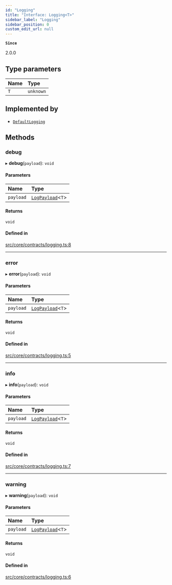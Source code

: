 ```yaml
---
id: "Logging"
title: "Interface: Logging<T>"
sidebar_label: "Logging"
sidebar_position: 0
custom_edit_url: null
---
```


**`Since`**

2.0.0

## Type parameters

| Name | Type |
| :------ | :------ |
| `T` | `unknown` |

## Implemented by

- [`DefaultLogging`](../classes/DefaultLogging.md)

## Methods

### debug

▸ **debug**(`payload`): `void`

#### Parameters

| Name | Type |
| :------ | :------ |
| `payload` | [`LogPayload`](../modules.md#logpayload)<`T`\> |

#### Returns

`void`

#### Defined in

[src/core/contracts/logging.ts:8](https://github.com/sern-handler/handler/blob/504cdee/src/core/contracts/logging.ts#L8)

___

### error

▸ **error**(`payload`): `void`

#### Parameters

| Name | Type |
| :------ | :------ |
| `payload` | [`LogPayload`](../modules.md#logpayload)<`T`\> |

#### Returns

`void`

#### Defined in

[src/core/contracts/logging.ts:5](https://github.com/sern-handler/handler/blob/504cdee/src/core/contracts/logging.ts#L5)

___

### info

▸ **info**(`payload`): `void`

#### Parameters

| Name | Type |
| :------ | :------ |
| `payload` | [`LogPayload`](../modules.md#logpayload)<`T`\> |

#### Returns

`void`

#### Defined in

[src/core/contracts/logging.ts:7](https://github.com/sern-handler/handler/blob/504cdee/src/core/contracts/logging.ts#L7)

___

### warning

▸ **warning**(`payload`): `void`

#### Parameters

| Name | Type |
| :------ | :------ |
| `payload` | [`LogPayload`](../modules.md#logpayload)<`T`\> |

#### Returns

`void`

#### Defined in

[src/core/contracts/logging.ts:6](https://github.com/sern-handler/handler/blob/504cdee/src/core/contracts/logging.ts#L6)
